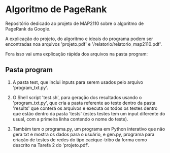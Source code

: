 # Algoritmo de PageRank

Repositório dedicado ao projeto de MAP2110 sobre o algoritmo de PageRank da Google.

A explicação do projeto, do algoritmo e ideais do programa podem ser encontradas noa arquivos 'projeto.pdf' e '/relatorio/relatorio_map2110.pdf'.

Fora isso vai uma explicação rápida dos arquivos na pasta program:
 
## Pasta program

   1) A pasta test, que inclui inputs para serem usados pelo arquivo 'program_txt.py'. 
  
   2) O Shell script 'test.sh', para geração dos resultados usando o 'program_txt.py', que cria a pasta referente ao teste dentro da pasta 'results' que conterá os arquivos e executa os todos os testes dentro que estão dentro da pasta 'tests' (estes testes tem um input diferente do usual, com a primeira linha contendo o nome do teste).
  
   3) Também tem o programa.py, um programa em Python interativo que não gera txt e mostra os dados para o usuário, e gen.py, programa para criação de testes de redes do tipo cacique-tribo da forma como descrito na Tarefa 2 do 'projeto.pdf'.
